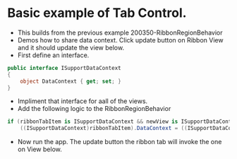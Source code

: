 # Basic example of Tab Control. 
- This builds from the previous example 200350-RibbonRegionBehavior
- Demos how to share data context. Click update button on Ribbon View and it should update the view below.
- First define an interface.

```cs
public interface ISupportDataContext
{
    object DataContext { get; set; }
}
```


- Impliment that interface for aall of the views.
- Add the following logic to the RibbonRegionBehavior 

```cs
if (ribbonTabItem is ISupportDataContext && newView is ISupportDataContext)
    ((ISupportDataContext)ribbonTabItem).DataContext = ((ISupportDataContext)newView).DataContext;
```

- Now run the app. The update button the ribbon tab will invoke the one on View below. 

